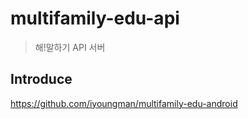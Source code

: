# multifamily-edu-api
> 해!말하기 API 서버

## Introduce
https://github.com/iyoungman/multifamily-edu-android
